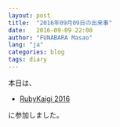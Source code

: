 ```yaml
---
layout: post
title:  "2016年09月09日の出来事"
date:   2016-09-09 22:00
author: "FUNABARA Masao"
lang: "ja"
categories: blog
tags: diary
---
```


本日は、

* [RubyKaigi 2016](http://rubykaigi.org/2016/schedule/#sep09)

に参加しました。
